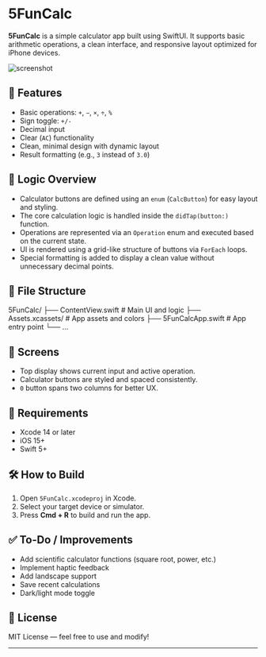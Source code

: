 # 5FunCalc

**5FunCalc** is a simple calculator app built using SwiftUI. It supports basic arithmetic operations, a clean interface, and responsive layout optimized for iPhone devices.

![screenshot](screenshot.png) <!-- Optional: Add a screenshot if available -->

## 🚀 Features

- Basic operations: `+`, `−`, `×`, `÷`, `%`
- Sign toggle: `+/-`
- Decimal input
- Clear (`AC`) functionality
- Clean, minimal design with dynamic layout
- Result formatting (e.g., `3` instead of `3.0`)

## 🧠 Logic Overview

- Calculator buttons are defined using an `enum` (`CalcButton`) for easy layout and styling.
- The core calculation logic is handled inside the `didTap(button:)` function.
- Operations are represented via an `Operation` enum and executed based on the current state.
- UI is rendered using a grid-like structure of buttons via `ForEach` loops.
- Special formatting is added to display a clean value without unnecessary decimal points.

## 📁 File Structure

5FunCalc/
├── ContentView.swift # Main UI and logic
├── Assets.xcassets/ # App assets and colors
├── 5FunCalcApp.swift # App entry point
└── ...

## 📱 Screens

- Top display shows current input and active operation.
- Calculator buttons are styled and spaced consistently.
- `0` button spans two columns for better UX.

## 🔧 Requirements

- Xcode 14 or later
- iOS 15+
- Swift 5+

## 🛠 How to Build

1. Open `5FunCalc.xcodeproj` in Xcode.
2. Select your target device or simulator.
3. Press **Cmd + R** to build and run the app.

## ✅ To-Do / Improvements

- Add scientific calculator functions (square root, power, etc.)
- Implement haptic feedback
- Add landscape support
- Save recent calculations
- Dark/light mode toggle

## 📄 License

MIT License — feel free to use and modify!

---